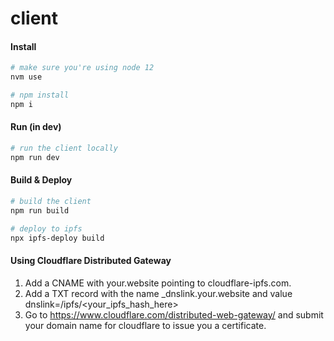 # client

#### Install
```bash
# make sure you're using node 12
nvm use

# npm install
npm i
```

#### Run (in dev)
```bash
# run the client locally
npm run dev
```

#### Build & Deploy
```bash
# build the client
npm run build

# deploy to ipfs
npx ipfs-deploy build
```

#### Using Cloudflare Distributed Gateway

1. Add a CNAME with your.website pointing to cloudflare-ipfs.com.
2. Add a TXT record with the name _dnslink.your.website and value dnslink=/ipfs/<your_ipfs_hash_here>
3. Go to https://www.cloudflare.com/distributed-web-gateway/ and submit your domain name for cloudflare to issue you a certificate.